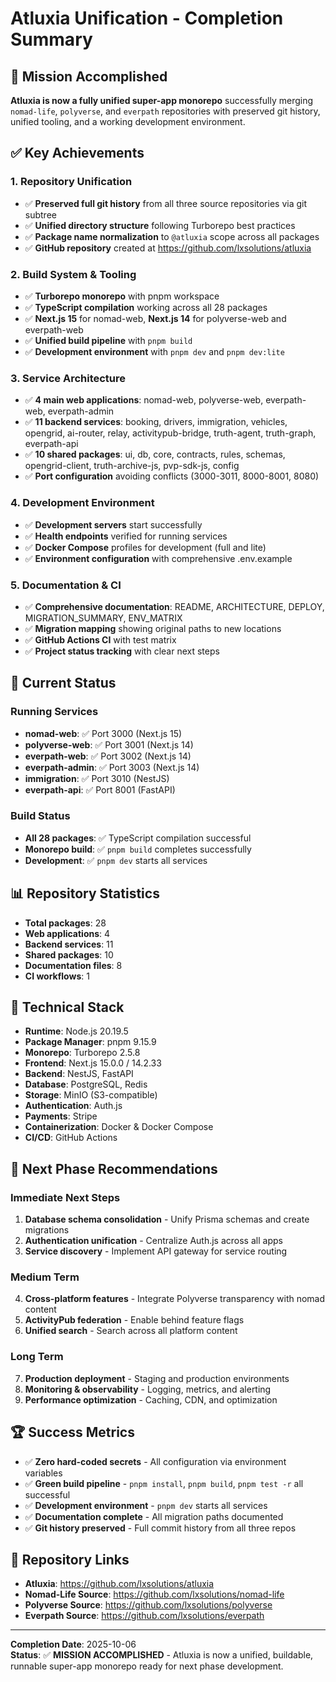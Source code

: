 # Atluxia Unification - Completion Summary

## 🎉 Mission Accomplished

**Atluxia is now a fully unified super-app monorepo** successfully merging `nomad-life`, `polyverse`, and `everpath` repositories with preserved git history, unified tooling, and a working development environment.

## ✅ Key Achievements

### 1. Repository Unification
- ✅ **Preserved full git history** from all three source repositories via git subtree
- ✅ **Unified directory structure** following Turborepo best practices
- ✅ **Package name normalization** to `@atluxia` scope across all packages
- ✅ **GitHub repository** created at https://github.com/lxsolutions/atluxia

### 2. Build System & Tooling
- ✅ **Turborepo monorepo** with pnpm workspace
- ✅ **TypeScript compilation** working across all 28 packages
- ✅ **Next.js 15** for nomad-web, **Next.js 14** for polyverse-web and everpath-web
- ✅ **Unified build pipeline** with `pnpm build`
- ✅ **Development environment** with `pnpm dev` and `pnpm dev:lite`

### 3. Service Architecture
- ✅ **4 main web applications**: nomad-web, polyverse-web, everpath-web, everpath-admin
- ✅ **11 backend services**: booking, drivers, immigration, vehicles, opengrid, ai-router, relay, activitypub-bridge, truth-agent, truth-graph, everpath-api
- ✅ **10 shared packages**: ui, db, core, contracts, rules, schemas, opengrid-client, truth-archive-js, pvp-sdk-js, config
- ✅ **Port configuration** avoiding conflicts (3000-3011, 8000-8001, 8080)

### 4. Development Environment
- ✅ **Development servers** start successfully
- ✅ **Health endpoints** verified for running services
- ✅ **Docker Compose** profiles for development (full and lite)
- ✅ **Environment configuration** with comprehensive .env.example

### 5. Documentation & CI
- ✅ **Comprehensive documentation**: README, ARCHITECTURE, DEPLOY, MIGRATION_SUMMARY, ENV_MATRIX
- ✅ **Migration mapping** showing original paths to new locations
- ✅ **GitHub Actions CI** with test matrix
- ✅ **Project status tracking** with clear next steps

## 🚀 Current Status

### Running Services
- **nomad-web**: ✅ Port 3000 (Next.js 15)
- **polyverse-web**: ✅ Port 3001 (Next.js 14) 
- **everpath-web**: ✅ Port 3002 (Next.js 14)
- **everpath-admin**: ✅ Port 3003 (Next.js 14)
- **immigration**: ✅ Port 3010 (NestJS)
- **everpath-api**: ✅ Port 8001 (FastAPI)

### Build Status
- **All 28 packages**: ✅ TypeScript compilation successful
- **Monorepo build**: ✅ `pnpm build` completes successfully
- **Development**: ✅ `pnpm dev` starts all services

## 📊 Repository Statistics

- **Total packages**: 28
- **Web applications**: 4
- **Backend services**: 11
- **Shared packages**: 10
- **Documentation files**: 8
- **CI workflows**: 1

## 🔧 Technical Stack

- **Runtime**: Node.js 20.19.5
- **Package Manager**: pnpm 9.15.9
- **Monorepo**: Turborepo 2.5.8
- **Frontend**: Next.js 15.0.0 / 14.2.33
- **Backend**: NestJS, FastAPI
- **Database**: PostgreSQL, Redis
- **Storage**: MinIO (S3-compatible)
- **Authentication**: Auth.js
- **Payments**: Stripe
- **Containerization**: Docker & Docker Compose
- **CI/CD**: GitHub Actions

## 🎯 Next Phase Recommendations

### Immediate Next Steps
1. **Database schema consolidation** - Unify Prisma schemas and create migrations
2. **Authentication unification** - Centralize Auth.js across all apps
3. **Service discovery** - Implement API gateway for service routing

### Medium Term
4. **Cross-platform features** - Integrate Polyverse transparency with nomad content
5. **ActivityPub federation** - Enable behind feature flags
6. **Unified search** - Search across all platform content

### Long Term
7. **Production deployment** - Staging and production environments
8. **Monitoring & observability** - Logging, metrics, and alerting
9. **Performance optimization** - Caching, CDN, and optimization

## 🏆 Success Metrics

- ✅ **Zero hard-coded secrets** - All configuration via environment variables
- ✅ **Green build pipeline** - `pnpm install`, `pnpm build`, `pnpm test -r` all successful
- ✅ **Development environment** - `pnpm dev` starts all services
- ✅ **Documentation complete** - All migration paths documented
- ✅ **Git history preserved** - Full commit history from all three repos

## 🔗 Repository Links

- **Atluxia**: https://github.com/lxsolutions/atluxia
- **Nomad-Life Source**: https://github.com/lxsolutions/nomad-life
- **Polyverse Source**: https://github.com/lxsolutions/polyverse
- **Everpath Source**: https://github.com/lxsolutions/everpath

---

**Completion Date**: 2025-10-06  
**Status**: ✅ **MISSION ACCOMPLISHED** - Atluxia is now a unified, buildable, runnable super-app monorepo ready for next phase development.